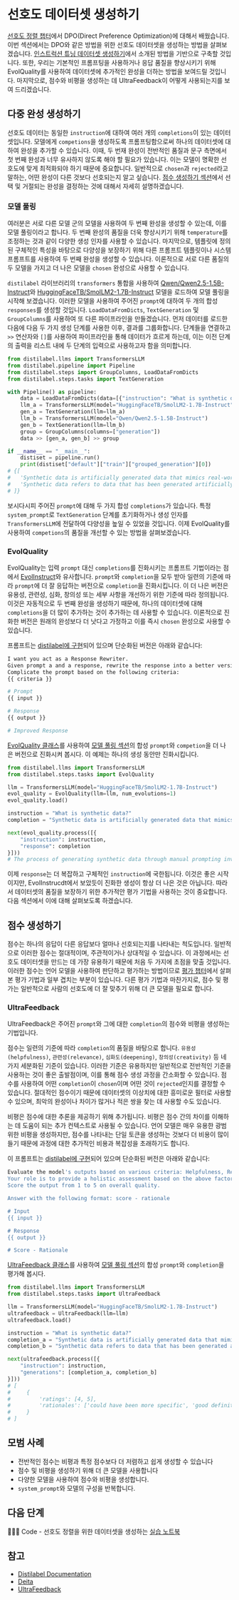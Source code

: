 # 선호도 데이터셋 생성하기

[선호도 정렬 챕터](../2_preference_alignment/README.md)에서 DPO(Direct Preference Optimization)에 대해서 배웠습니다. 이번 섹션에서는 DPO와 같은 방법을 위한 선호도 데이터셋을 생성하는 방법을 살펴보겠습니다. [인스트럭션 튜닝 데이터셋 생성하기](./instruction_datasets.md)에서 소개된 방법을 기반으로 구축할 것입니다. 또한, 우리는 기본적인 프롬프팅을 사용하거나 응답 품질을 향상시키기 위해 EvolQuality를 사용하여 데이터셋에 추가적인 완성을 더하는 방법을 보여드릴 것입니다. 마지막으로, 점수와 비평을 생성하는 데 UltraFeedback이 어떻게 사용되는지를 보여 드리겠습니다.

## 다중 완성 생성하기

선호도 데이터는 동일한 `instruction`에 대하여 여러 개의 `completions`이 있는 데이터셋입니다. 모델에게 `competions`을 생성하도록 프롬프팅함으로써 하나의 데이터셋에 대하여 완성을 추가할 수 있습니다. 이때, 두 번재 완성이 전반적인 품질과 문구 측면에서 첫 번째 완성과 너무 유사하지 않도록 해야 할 필요가 있습니다. 이는 모델이 명확한 선호도에 맞게 최적화되야 하기 때문에 중요합니다. 일반적으로 `chosen`과 `rejected`라고 말하는, 어떤 완성이 다른 것보다 선호되는지 알고 싶습니다. [점수 생성하기 섹션](#점수-생성하기)에서 선택 및 거절되는 완성을 결정하는 것에 대해서 자세히 설명하겠습니다.

### 모델 풀링

여러분은 서로 다른 모델 군의 모델을 사용하여 두 번째 완성을 생성할 수 있는데, 이를 모델 풀링이라고 합니다. 두 번째 완성의 품질을 더욱 향상시키기 위해 `temperature`를 조정하는 것과 같이 다양한 생성 인자를 사용할 수 있습니다. 마지막으로, 템플릿에 정의된 구체적인 특성을 바탕으로 다양성을 보장하기 위해 다른 프롬프트 템플릿이나 시스템 프롬프트를 사용하여 두 번째 완성을 생성할 수 있습니다. 이론적으로 서로 다른 품질의 두 모델을 가지고 더 나은 모델을 `chosen` 완성으로 사용할 수 있습니다.

`distilabel` 라이브러리의 `transformers` 통합을 사용하여 [Qwen/Qwen2.5-1.5B-Instruct](https://huggingface.co/Qwen/Qwen2.5-1.5B-Instruct)와 [HuggingFaceTB/SmolLM2-1.7B-Instruct](https://huggingface.co/HuggingFaceTB/SmolLM2-1.7B-Instruct) 모델을 로드하여 모델 풀링을 시작해 보겠습니다. 이러한 모델을 사용하여 주어진 `prompt`에 대하여 두 개의 합성 `responses`를 생성할 것입니다. `LoadDataFromDicts`, `TextGeneration` 및 `GroupColumns`를 사용하여 또 다른 파이프라인을 만들겠습니다. 먼저 데이터를 로드한 다음에 다음 두 가지 생성 단계를 사용한 이후, 결과를 그룹화합니다. 단계들을 연결하고 `>>` 연산자와 `[]`를 사용하여 파이프라인을 통해 데이터가 흐르게 하는데, 이는 이전 단계의 출력을 리스트 내에 두 단계의 입력으로 사용하고자 함을 의미합니다.

```python
from distilabel.llms import TransformersLLM
from distilabel.pipeline import Pipeline
from distilabel.steps import GroupColumns, LoadDataFromDicts
from distilabel.steps.tasks import TextGeneration

with Pipeline() as pipeline:
    data = LoadDataFromDicts(data=[{"instruction": "What is synthetic data?"}])
    llm_a = TransformersLLM(model="HuggingFaceTB/SmolLM2-1.7B-Instruct")
    gen_a = TextGeneration(llm=llm_a)
    llm_b = TransformersLLM(model="Qwen/Qwen2.5-1.5B-Instruct")
    gen_b = TextGeneration(llm=llm_b)
    group = GroupColumns(columns=["generation"])
    data >> [gen_a, gen_b] >> group

if __name__ == "__main__":
    distiset = pipeline.run()
    print(distiset["default"]["train"]["grouped_generation"][0])
# {[
#   'Synthetic data is artificially generated data that mimics real-world usage.',
#   'Synthetic data refers to data that has been generated artificially.'
# ]}
```

보시다시피 주어진 `prompt`에 대해 두 가지 합성 `completions`가 있습니다. 특정 `system_prompt`로 `TextGeneration` 단계를 초기화하거나 생성 인자를 `TransformersLLM`에 전달하여 다양성을 높일 수 있었을 것입니다. 이제 EvolQuality를 사용하여 `competions`의 품질을 개선할 수 있는 방법을 살펴보겠습니다.

### EvolQuality

EvolQuality는 입력 `prompt` 대신 `completions`를 진화시키는 프롬프트 기법이라는 점에서 [EvolInstruct](./instruction_datasets.md#evolinstruct)와 유사합니다. `prompt`와 `completion`을 모두 받아 일련의 기준에 따라 `prompt`에 더 잘 응답하는 버전으로 `completion`을 진화시킵니다. 이 더 나은 버전은 유용성, 관련성, 심화, 창의성 또는 세부 사항을 개선하기 위한 기준에 따라 정의됩니다. 이것은 자동적으로 두 번째 완성을 생성하기 때문에, 하나의 데이터셋에 대해 `completions`을 더 많이 추가하는 것이 추가하는 데 사용할 수 있습니다. 이론적으로 진화한 버전은 원래의 완성보다 더 낫다고 가정하고 이를 즉시 `chosen` 완성으로 사용할 수 있습니다.

프롬프트는 [distilabel에 구현](https://github.com/argilla-io/distilabel/tree/main/src/distilabel/steps/tasks/evol_quality)되어 있으며 단순화된 버전은 아래와 같습니다:

```bash
I want you act as a Response Rewriter.
Given prompt a and a response, rewrite the response into a better version.
Complicate the prompt based on the following criteria:
{{ criteria }}

# Prompt
{{ input }}

# Response
{{ output }}

# Improved Response
```

[EvolQuality 클래스](https://distilabel.argilla.io/dev/components-gallery/tasks/evolquality/)를 사용하여 [모델 풀링 섹션](#모델-풀링)의 합성 `prompt`와 `competion`을 더 나은 버전으로 진화시켜 봅시다. 이 예제는 하나의 생성 동안만 진화시킵니다.

```python
from distilabel.llms import TransformersLLM
from distilabel.steps.tasks import EvolQuality

llm = TransformersLLM(model="HuggingFaceTB/SmolLM2-1.7B-Instruct")
evol_quality = EvolQuality(llm=llm, num_evolutions=1)
evol_quality.load()

instruction = "What is synthetic data?"
completion = "Synthetic data is artificially generated data that mimics real-world usage."

next(evol_quality.process([{
    "instruction": instruction,
    "response": completion
}]))
# The process of generating synthetic data through manual prompting involves creating artificial data sets that mimic real-world usage patterns.
```

이제 `response`는 더 복잡하고 구체적인 `instruction`에 국한됩니다. 이것은 좋은 시작이지만, EvolInstrucdt에서 보았듯이 진화한 생성이 항상 더 나은 것은 아닙니다. 따라서 데이터셋의 품질을 보장하기 위한 추가적안 평가 기법을 사용하는 것이 중요합니다. 다음 섹션에서 이에 대해 살펴보도록 하겠습니다.

## 점수 생성하기

점수는 하나의 응답이 다른 응답보다 얼마나 선호되는지를 나타내는 척도입니다. 일반적으로 이러한 점수는 절대적이며, 주관적이거나 상대적일 수 있습니다. 이 과정에서는 선호도 데이터셋을 만드는 데 가장 유용하기 때문에 처음 두 가지에 초점을 맞출 것입니다. 이러한 점수는 언어 모델을 사용하여 판단하고 평가하는 방법이므로 [평가 챕터](../3_evaluation/README.md)에서 살펴본 평가 기법과 일부 겹치는 부분이 있습니다. 다른 평가 기법과 마찬가지로, 점수 및 평가는 일반적으로 사람의 선호도에 더 잘 맞추기 위해 더 큰 모델을 필요로 합니다.

### UltraFeedback

UltraFeedback은 주어진 `prompt`와 그에 대한 `completion`의 점수와 비평을 생성하는 기법입니다.

점수는 일련의 기준에 따라 `completion`의 품질을 바탕으로 합니다. `유용성(helpfulness)`, `관련성(relevance)`, `심화도(deepening)`, `창의성(creativity)` 등 네 가지 세분화된 기준이 있습니다. 이러한 기준은 유용하지만 일반적으로 전반적인 기준을 사용하는 것이 좋은 출발점이며, 이를 통해 점수 생성 과정을 간소화할 수 있습니다. 점수를 사용하여 어떤 `completion`이 `chosen`이며 어떤 것이 `rejected`인지를 결정할 수 있습니다. 절대적인 점수이기 때문에 데이터셋의 이상치에 대한 흥미로운 필터로 사용할 수 있으며, 최악의 완성이나 차이가 많거나 적은 쌍을 찾는 데 사용할 수도 있습니다.

비평은 점수에 대한 추론을 제공하기 위해 추가됩니다. 비평은 점수 간의 차이를 이해하는 데 도움이 되는 추가 컨텍스트로 사용될 수 있습니다. 언어 모델은 매우 유용한 광범위한 비평을 생성하지만, 점수를 나타내는 단일 토큰을 생성하는 것보다 더 비용이 많이 들기 때문에 과정에 대한 추가적인 비용과 복잡성을 초래하기도 합니다.

이 프롬프트는 [distilabel에 구현](https://github.com/argilla-io/distilabel/tree/main/src/distilabel/steps/tasks/templates/ultrafeedback)되어 있으며 단순화된 버전은 아래와 같습니다:

```bash
Evaluate the model's outputs based on various criteria: Helpfulness, Relevance, Deepening, Creativity
Your role is to provide a holistic assessment based on the above factors.
Score the output from 1 to 5 on overall quality.

Answer with the following format: score - rationale

# Input
{{ input }}

# Response
{{ output }}

# Score - Rationale
```

[UltraFeedback 클래스](https://distilabel.argilla.io/dev/components-gallery/tasks/ultrafeedback/)를 사용하여 [모델 풀링 섹션](#모델-풀링)의 합성 `prompt`와 `completion`을 평가해 봅시다.

```python
from distilabel.llms import TransformersLLM
from distilabel.steps.tasks import UltraFeedback

llm = TransformersLLM(model="HuggingFaceTB/SmolLM2-1.7B-Instruct")
ultrafeedback = UltraFeedback(llm=llm)
ultrafeedback.load()

instruction = "What is synthetic data?"
completion_a = "Synthetic data is artificially generated data that mimics real-world usage."
completion_b = "Synthetic data refers to data that has been generated artificially."

next(ultrafeedback.process([{
    "instruction": instruction,
    "generations": [completion_a, completion_b]
}]))
# [
#     {
#         'ratings': [4, 5],
#         'rationales': ['could have been more specific', 'good definition'],
#     }
# ]
```

## 모범 사례

- 전반적인 점수는 비평과 특정 점수보다 더 저렴하고 쉽게 생성할 수 있습니다
- 점수 및 비평을 생성하기 위해 더 큰 모델을 사용합니다
- 다양한 모델을 사용하여 점수와 비평을 생성합니다.
- `system_prompt`와 모델의 구성을 반복합니다.

## 다음 단계

👨🏽‍💻 Code - 선호도 정렬을 위한 데이터셋을 생성하는 [실습 노트북](./notebooks/preference_dpo_dataset.ipynb)

## 참고

- [Distilabel Documentation](https://distilabel.argilla.io/latest/)
- [Deita](https://arxiv.org/abs/2312.15685)
- [UltraFeedback](https://arxiv.org/abs/2310.01377)
